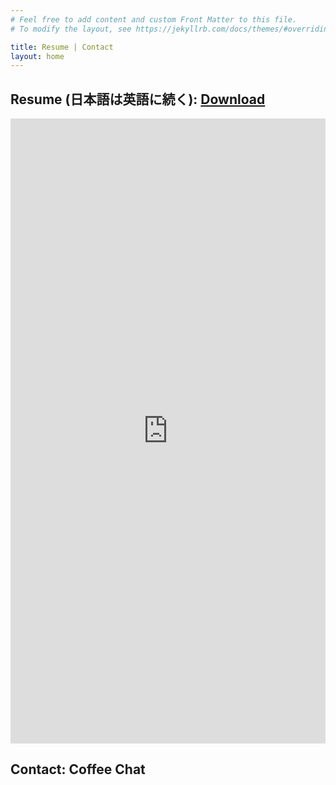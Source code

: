 ```yaml
---
# Feel free to add content and custom Front Matter to this file.
# To modify the layout, see https://jekyllrb.com/docs/themes/#overriding-theme-defaults

title: Resume | Contact
layout: home
---
```


## Resume (日本語は英語に続く): [Download](https://docs.google.com/document/d/1G-Ve5RgPX9OChY1vUnKaHwharAgfwSop/edit)

<iframe
    src="https://docs.google.com/document/d/e/2PACX-1vRSJB4d3v2pHuwu362aqDlWva2Zwjyk9YqY-JbtxIODSeI7CQCM4luK7XMRfCjYXA/pub?embedded=true"
    style="margin:0px;padding:0px;overflow:hidden;"
    width="100%"
    height="1000px"
    frameborder="0"
></iframe>
<br />

## Contact: Coffee Chat
<!-- Calendly inline widget begin -->
<div class="calendly-inline-widget" data-url="https://calendly.com/tooget/coffee-chat?embed_domain=tooget.github.io&embed_type=Inline&hide_landing_page_details=1&hide_gdpr_banner=1" style="min-width:100%;height:885px;"></div>
<script type="text/javascript" src="https://assets.calendly.com/assets/external/widget.js" async></script>
<!-- Calendly inline widget end -->
